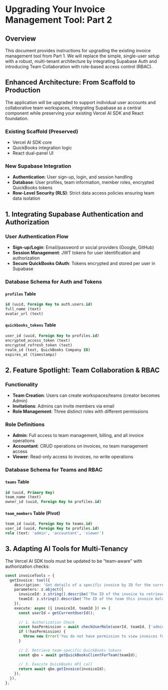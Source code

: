 # Upgrading Your Invoice Management Tool: Part 2

## Overview

This document provides instructions for upgrading the existing invoice management tool from Part 1. We will replace the simple, single-user setup with a robust, multi-tenant architecture by integrating Supabase Auth and introducing Team Collaboration with role-based access control (RBAC).

## Enhanced Architecture: From Scaffold to Production

The application will be upgraded to support individual user accounts and collaborative team workspaces, integrating Supabase as a central component while preserving your existing Vercel AI SDK and React foundation.

### Existing Scaffold (Preserved)
- Vercel AI SDK core
- QuickBooks integration logic  
- React dual-panel UI

### New Supabase Integration
- **Authentication**: User sign-up, login, and session handling
- **Database**: User profiles, team information, member roles, encrypted QuickBooks tokens
- **Row-Level Security (RLS)**: Strict data access policies ensuring team data isolation

## 1. Integrating Supabase Authentication and Authorization

### User Authentication Flow
- **Sign-up/Login**: Email/password or social providers (Google, GitHub)
- **Session Management**: JWT tokens for user identification and authorization
- **Secure QuickBooks OAuth**: Tokens encrypted and stored per user in Supabase

### Database Schema for Auth and Tokens

#### `profiles` Table
```sql
id (uuid, Foreign Key to auth.users.id)
full_name (text)
avatar_url (text)
```

#### `quickbooks_tokens` Table
```sql
user_id (uuid, Foreign Key to profiles.id)
encrypted_access_token (text)
encrypted_refresh_token (text)
realm_id (text, QuickBooks Company ID)
expires_at (timestampz)
```

## 2. Feature Spotlight: Team Collaboration & RBAC

### Functionality
- **Team Creation**: Users can create workspaces/teams (creator becomes Admin)
- **Invitations**: Admins can invite members via email
- **Role Management**: Three distinct roles with different permissions

### Role Definitions
- **Admin**: Full access to team management, billing, and all invoice operations
- **Accountant**: CRUD operations on invoices, no team management access
- **Viewer**: Read-only access to invoices, no write operations

### Database Schema for Teams and RBAC

#### `teams` Table
```sql
id (uuid, Primary Key)
team_name (text)
owner_id (uuid, Foreign Key to profiles.id)
```

#### `team_members` Table (Pivot)
```sql
team_id (uuid, Foreign Key to teams.id)
user_id (uuid, Foreign Key to profiles.id)
role (text: 'admin', 'accountant', 'viewer')
```

## 3. Adapting AI Tools for Multi-Tenancy

The Vercel AI SDK tools must be updated to be "team-aware" with authorization checks:

```typescript
const invoiceTools = {
  getInvoice: tool({
    description: 'Get details of a specific invoice by ID for the current team.',
    parameters: z.object({
      invoiceId: z.string().describe('The ID of the invoice to retrieve'),
      teamId: z.string().describe('The ID of the team this invoice belongs to'),
    }),
    execute: async ({ invoiceId, teamId }) => {
      const userId = getCurrentUserId();
      
      // 1. Authorization Check
      const hasPermission = await checkUserRole(userId, teamId, ['admin', 'accountant', 'viewer']);
      if (!hasPermission) {
        throw new Error('You do not have permission to view invoices for this team.');
      }
      
      // 2. Retrieve team-specific QuickBooks tokens
      const qbo = await getQuickBooksClientForTeam(teamId);
      
      // 3. Execute QuickBooks API call
      return await qbo.getInvoice(invoiceId);
    }),
  }),
};
```

